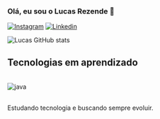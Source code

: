 ### Olá, eu sou o Lucas Rezende 🤗

[![Instagram]( https://img.shields.io/badge/Instagram-E4405F?style=for-the-badge&logo=instagram&logoColor=white)](https://www.instagram.com/lucas_ferreirarr/)
[![Linkedin](https://img.shields.io/badge/LinkedIn-0077B5?style=for-the-badge&logo=linkedin&logoColor=white)](https://www.linkedin.com/in/lucas-rezende-935a15234/)

![Lucas GitHub stats](https://github-readme-stats.vercel.app/api?username=lucasrznd&show_icons=true&theme=dracula)

## Tecnologias em aprendizado

<div style="display: inline_block"><br/>
	<img align="center" alt="java" src="https://img.shields.io/badge/Java-ED8B00?style=for-the-badge&logo=openjdk&logoColor=white" />
</div> <br/>

Estudando tecnologia e buscando sempre evoluir.
